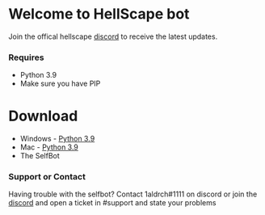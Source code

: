 # Welcome to HellScape bot



Join the offical hellscape [discord](https://discord.gg/4eHTExkye4) to receive the latest updates.


### Requires 
- Python 3.9
- Make sure you have PIP
# Download
- Windows - [Python 3.9](https://www.python.org/ftp/python/3.9.0/python-3.9.0-amd64.exe)
- Mac - [Python 3.9](https://www.python.org/ftp/python/3.9.0/python-3.9.0-macosx10.9.pkg)
- The SelfBot []()

### Support or Contact

Having trouble with the selfbot? Contact 1aldrch#1111 on discord or join the [discord](https://discord.gg/4eHTExkye4) and open a ticket in #support and state your problems 
